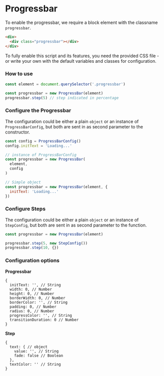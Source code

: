 # Progressbar

To enable the progressbar, we require a block element with the classname `progressbar`.
```html
<div>
  <div class="progressbar"></div>
</div>
```

To fully enable this script and its features, you need the provided CSS file - or write your own with the default variables and classes for configuration.

### How to use
```javascript
const element = document.querySelector('.progressbar')

const progressbar = new ProgressBar(element)
progressbar.step(5) // step indicated in percentage
```

### Configure the Progressbar
The configuration could be either a plain `object` or an instance of `ProgressBarConfig`, but both are sent in as second parameter to the constructor.

```javascript
const config = ProgressBarConfig()
config.initText = 'Loading...'

// instance of ProgressBarConfig
const progressbar = new ProgressBar(
  element,
  config
)

// Simple object
const progressbar = new ProgressBar(element, {
  initText: 'Loading...'
})
```

### Configure Steps
The configuration could be either a plain `object` or an instance of `StepConfig`, but both are sent in as second parameter to the function.

```javascript
const progressbar = new ProgressBar(element)

progressbar.step(5, new StepConfig())
progressbar.step(10, {})
```

### Configuration options
**Progressbar**
```jsonc
{
  initText: '', // String
  width: 0, // Number
  height: 0, // Number
  borderWidth: 0, // Number
  borderColor: '', // String
  padding: 0, // Number
  radius: 0, // Number
  progressColor: '', // String
  transitionDuration: 0 // Number
}
```

**Step**
```jsonc
{
  text: { // object
    value: '', // String
    fade: false // Boolean
  },
  textColor: '' // String
}
```
